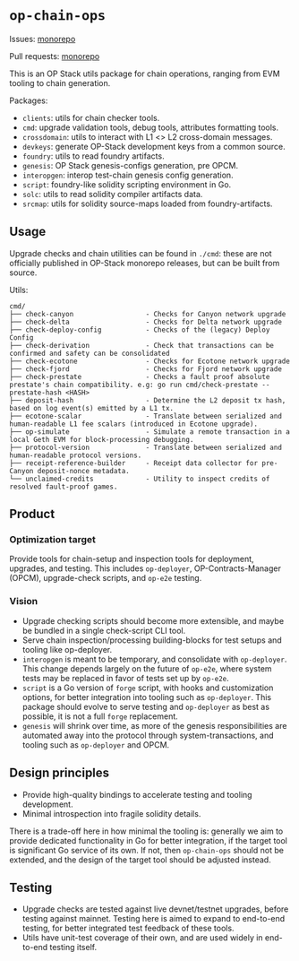 # `op-chain-ops`

Issues: [monorepo](https://github.com/ethereum-AIHI/AIHI/issues?q=is%3Aissue%20state%3Aopen%20label%3AA-op-chain-ops)

Pull requests: [monorepo](https://github.com/ethereum-AIHI/AIHI/pulls?q=is%3Aopen+is%3Apr+label%3AA-op-chain-ops)

This is an OP Stack utils package for chain operations,
ranging from EVM tooling to chain generation.

Packages:
- `clients`: utils for chain checker tools.
- `cmd`: upgrade validation tools, debug tools, attributes formatting tools.
- `crossdomain`: utils to interact with L1 <> L2 cross-domain messages.
- `devkeys`: generate OP-Stack development keys from a common source.
- `foundry`: utils to read foundry artifacts.
- `genesis`: OP Stack genesis-configs generation, pre OPCM.
- `interopgen`: interop test-chain genesis config generation.
- `script`: foundry-like solidity scripting environment in Go.
- `solc`: utils to read solidity compiler artifacts data.
- `srcmap`: utils for solidity source-maps loaded from foundry-artifacts.

## Usage

Upgrade checks and chain utilities can be found in `./cmd`:
these are not officially published in OP-Stack monorepo releases,
but can be built from source.

Utils:
```text
cmd/
├── check-canyon                  - Checks for Canyon network upgrade
├── check-delta                   - Checks for Delta network upgrade
├── check-deploy-config           - Checks of the (legacy) Deploy Config
├── check-derivation              - Check that transactions can be confirmed and safety can be consolidated
├── check-ecotone                 - Checks for Ecotone network upgrade
├── check-fjord                   - Checks for Fjord network upgrade
├── check-prestate                - Checks a fault proof absolute prestate's chain compatibility. e.g: go run cmd/check-prestate --prestate-hash <HASH>
├── deposit-hash                  - Determine the L2 deposit tx hash, based on log event(s) emitted by a L1 tx.
├── ecotone-scalar                - Translate between serialized and human-readable L1 fee scalars (introduced in Ecotone upgrade).
├── op-simulate                   - Simulate a remote transaction in a local Geth EVM for block-processing debugging.
├── protocol-version              - Translate between serialized and human-readable protocol versions.
├── receipt-reference-builder     - Receipt data collector for pre-Canyon deposit-nonce metadata.
└── unclaimed-credits             - Utility to inspect credits of resolved fault-proof games.
```

## Product

### Optimization target

Provide tools for chain-setup and inspection tools for deployment, upgrades, and testing.
This includes `op-deployer`, OP-Contracts-Manager (OPCM), upgrade-check scripts, and `op-e2e` testing.

### Vision

- Upgrade checking scripts should become more extensible, and maybe be bundled in a single check-script CLI tool.
- Serve chain inspection/processing building-blocks for test setups and tooling like op-deployer.
- `interopgen` is meant to be temporary, and consolidate with `op-deployer`.
  This change depends largely on the future of `op-e2e`,
  where system tests may be replaced in favor of tests set up by `op-e2e`.
- `script` is a Go version of `forge` script, with hooks and customization options,
  for better integration into tooling such as `op-deployer`.
  This package should evolve to serve testing and `op-deployer` as best as possible,
  it is not a full `forge` replacement.
- `genesis` will shrink over time, as more of the genesis responsibilities are automated away into
  the protocol through system-transactions, and tooling such as `op-deployer` and OPCM.

## Design principles

- Provide high-quality bindings to accelerate testing and tooling development.
- Minimal introspection into fragile solidity details.

There is a trade-off here in how minimal the tooling is:
generally we aim to provide dedicated functionality in Go for better integration,
if the target tool is significant Go service of its own.
If not, then `op-chain-ops` should not be extended, and the design of the target tool should be adjusted instead.

## Testing

- Upgrade checks are tested against live devnet/testnet upgrades, before testing against mainnet.
  Testing here is aimed to expand to end-to-end testing, for better integrated test feedback of these tools.
- Utils have unit-test coverage of their own, and are used widely in end-to-end testing itself.
